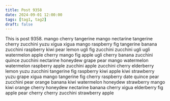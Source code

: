 ```yaml
---
title: Post 9358
date: 2024-09-01 12:00:00
tags: [tag1, tag2]
draft: false
---
```

This is post 9358.
mango
cherry
tangerine
mango
nectarine
tangerine
cherry
zucchini
yuzu
xigua
xigua
mango
raspberry
fig
tangerine
banana
zucchini
raspberry
kiwi
pear
lemon
ugli
fig
zucchini
zucchini
ugli
ugli
watermelon
apple
cherry
mango
fig
apple
ugli
cherry
banana
zucchini
quince
zucchini
nectarine
honeydew
grape
pear
mango
watermelon
watermelon
raspberry
apple
zucchini
apple
zucchini
cherry
elderberry
lemon
yuzu
zucchini
tangerine
fig
raspberry
kiwi
apple
kiwi
strawberry
yuzu
grape
xigua
mango
tangerine
fig
cherry
raspberry
date
quince
pear
zucchini
pear
orange
banana
kiwi
watermelon
honeydew
strawberry
mango
kiwi
orange
cherry
honeydew
nectarine
banana
cherry
xigua
elderberry
fig
apple
pear
cherry
cherry
zucchini
strawberry
apple
